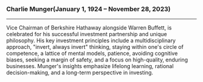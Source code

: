 ### Charlie Munger(January 1, 1924 – November 28, 2023)

<hr>

Vice Chairman of Berkshire Hathaway alongside Warren Buffett, is celebrated for his successful investment partnership and unique philosophy. 
His key investment principles include a multidisciplinary approach, "invert, always invert" thinking, staying within one's circle of competence, a lattice of mental models, patience, avoiding cognitive biases, seeking a margin of safety, and a focus on high-quality, enduring businesses. 
Munger's insights emphasize lifelong learning, rational decision-making, and a long-term perspective in investing.
